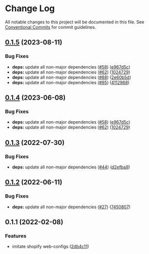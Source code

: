 # Change Log

All notable changes to this project will be documented in this file.
See [Conventional Commits](https://conventionalcommits.org) for commit guidelines.

## [0.1.5](https://github.com/thundermiracle/web-configs/compare/@web-configs/browserslist-config@0.1.3...@web-configs/browserslist-config@0.1.5) (2023-08-11)


### Bug Fixes

* **deps:** update all non-major dependencies ([#58](https://github.com/thundermiracle/web-configs/issues/58)) ([e967d5c](https://github.com/thundermiracle/web-configs/commit/e967d5c9ab78de64973f1d9a3617cdf431c93af7))
* **deps:** update all non-major dependencies ([#62](https://github.com/thundermiracle/web-configs/issues/62)) ([1024729](https://github.com/thundermiracle/web-configs/commit/102472924c904fd1085202f450205e50f4d06093))
* **deps:** update all non-major dependencies ([#88](https://github.com/thundermiracle/web-configs/issues/88)) ([2e60b5d](https://github.com/thundermiracle/web-configs/commit/2e60b5d2a8db9c2abf8e0e58203e1dfab6adf2ef))
* **deps:** update all non-major dependencies ([#95](https://github.com/thundermiracle/web-configs/issues/95)) ([4112968](https://github.com/thundermiracle/web-configs/commit/411296898acc5c50aace885eb8bb66677314f4e1))





## [0.1.4](https://github.com/thundermiracle/web-configs/compare/@web-configs/browserslist-config@0.1.3...@web-configs/browserslist-config@0.1.4) (2023-06-08)


### Bug Fixes

* **deps:** update all non-major dependencies ([#58](https://github.com/thundermiracle/web-configs/issues/58)) ([e967d5c](https://github.com/thundermiracle/web-configs/commit/e967d5c9ab78de64973f1d9a3617cdf431c93af7))
* **deps:** update all non-major dependencies ([#62](https://github.com/thundermiracle/web-configs/issues/62)) ([1024729](https://github.com/thundermiracle/web-configs/commit/102472924c904fd1085202f450205e50f4d06093))





## [0.1.3](https://github.com/thundermiracle/web-configs/compare/@web-configs/browserslist-config@0.1.2...@web-configs/browserslist-config@0.1.3) (2022-07-30)


### Bug Fixes

* **deps:** update all non-major dependencies ([#44](https://github.com/thundermiracle/web-configs/issues/44)) ([d2efba9](https://github.com/thundermiracle/web-configs/commit/d2efba9710f60c28df71a90e37efe0168dd8c223))





## [0.1.2](https://github.com/thundermiracle/web-configs/compare/@web-configs/browserslist-config@0.1.1...@web-configs/browserslist-config@0.1.2) (2022-06-11)


### Bug Fixes

* **deps:** update all non-major dependencies ([#27](https://github.com/thundermiracle/web-configs/issues/27)) ([7450807](https://github.com/thundermiracle/web-configs/commit/745080797c260ab9d4da8651a5eb2f0e4bff5878))





## 0.1.1 (2022-02-08)


### Features

* imitate shopify web-configs ([2db4c11](https://github.com/thundermiracle/web-configs/commit/2db4c11951096e2e9957c892682af9f1804598fe))
